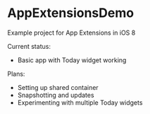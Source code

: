 # AppExtensionsDemo
Example project for App Extensions in iOS 8

Current status:

* Basic app with Today widget working

Plans:

* Setting up shared container
* Snapshotting and updates
* Experimenting with multiple Today widgets

